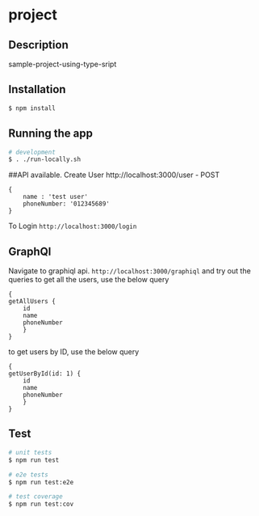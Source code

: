 # project

## Description

sample-project-using-type-sript

## Installation

```bash
$ npm install
```

## Running the app

```bash
# development
$ . ./run-locally.sh
```

##API available.
Create User
http://localhost:3000/user - POST

```
{
    name : 'test user'
    phoneNumber: '012345689'
}
```

To Login
`http://localhost:3000/login`

## GraphQl

Navigate to graphiql api. `http://localhost:3000/graphiql` and try out the queries
to get all the users, use the below query

```
{
getAllUsers {
    id
    name
    phoneNumber
    }
}
```

to get users by ID, use the below query

```
{
getUserById(id: 1) {
    id
    name
    phoneNumber
    }
}
```

## Test

```bash
# unit tests
$ npm run test

# e2e tests
$ npm run test:e2e

# test coverage
$ npm run test:cov
```
